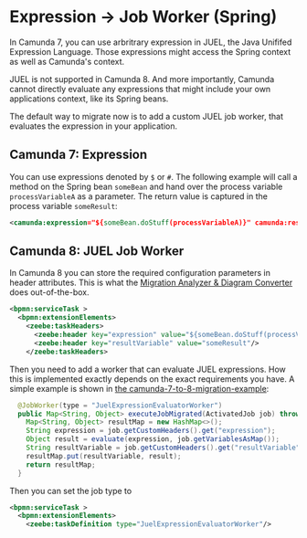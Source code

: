 # Expression &#8594; Job Worker (Spring)

In Camunda 7, you can use arbritrary expression in JUEL, the Java Unififed Expression Language. Those expressions might access the Spring context as well as Camunda's context.

JUEL is not supported in Camunda 8. And more importantly, Camunda cannot directly evaluate any expressions that might include your own applications context, like its Spring beans.

The default way to migrate now is to add a custom JUEL job worker, that evaluates the expression in your application.

## Camunda 7: Expression

You can use expressions denoted by `$` or `#`. The following example will call a method on the Spring bean `someBean` and hand over the process variable `processVariableA` as a parameter. The return value is captured in the process variable `someResult`:

```xml
<camunda:expression="${someBean.doStuff(processVariableA)}" camunda:resultVariable="someResult">
```


## Camunda 8: JUEL Job Worker

In Camunda 8 you can store the required configuration parameters in header attributes. This is what the [Migration Analyzer & Diagram Converter](https://github.com/camunda-community-hub/camunda-7-to-8-migration-analyzer) does out-of-the-box.

```xml
<bpmn:serviceTask >
  <bpmn:extensionElements>
    <zeebe:taskHeaders>
      <zeebe:header key="expression" value="${someBean.doStuff(processVariableA)}"/>
      <zeebe:header key="resultVariable" value="someResult"/>
    </zeebe:taskHeaders>
```

Then you need to add a worker that can evaluate JUEL expressions. How this is implemented exactly depends on the exact requirements you have. A simple example is shown in [the camunda-7-to-8-migration-example](https://github.com/camunda-community-hub/camunda-7-to-8-migration-example/blob/main/process-solution-camunda-8/src/main/java/org/camunda/community/migration/example/el/JuelExpressionEvaluatorWorker.java):

```java
  @JobWorker(type = "JuelExpressionEvaluatorWorker")
  public Map<String, Object> executeJobMigrated(ActivatedJob job) throws Exception {
    Map<String, Object> resultMap = new HashMap<>();
    String expression = job.getCustomHeaders().get("expression");
    Object result = evaluate(expression, job.getVariablesAsMap());
    String resultVariable = job.getCustomHeaders().get("resultVariable");
    resultMap.put(resultVariable, result);
    return resultMap;
  }
```

Then you can set the job type to 

```xml
<bpmn:serviceTask >
  <bpmn:extensionElements>
    <zeebe:taskDefinition type="JuelExpressionEvaluatorWorker"/>
```
